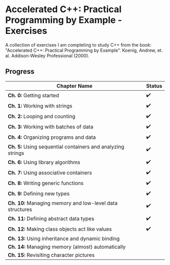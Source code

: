 # Accelerated C++: Practical Programming by Example - Exercises
A collection of exercises I am completing to study C++ from the book: "Accelerated C++: Practical Programming by Example". Koenig, Andrew, et. al. Addison-Wesley Professional (2000).

## Progress
| Chapter Name | Status |
| --- | --- |
| **Ch. 0:** Getting started | :heavy_check_mark: |
| **Ch. 1:** Working with strings | :heavy_check_mark: |
| **Ch. 2:** Looping and counting | :heavy_check_mark: |
| **Ch. 3:** Working with batches of data | :heavy_check_mark: |
| **Ch. 4:** Organizing programs and data | :heavy_check_mark: |
| **Ch. 5:** Using sequential containers and analyzing strings | :heavy_check_mark: |
| **Ch. 6:** Using library algorithms | :heavy_check_mark: |
| **Ch. 7:** Using associative containers | :heavy_check_mark: |
| **Ch. 8:** Writing generic functions | :heavy_check_mark: |
| **Ch. 9:** Defining new types | :heavy_check_mark: |
| **Ch. 10:** Managing memory and low-level data structures | :heavy_check_mark: |
| **Ch. 11:** Defining abstract data types | :heavy_check_mark: |
| **Ch. 12:** Making class objects act like values | :heavy_check_mark: |
| **Ch. 13:** Using inheritance and dynamic binding |  |
| **Ch. 14:** Managing memory (almost) automatically |  |
| **Ch. 15:** Revisiting character pictures |  |
